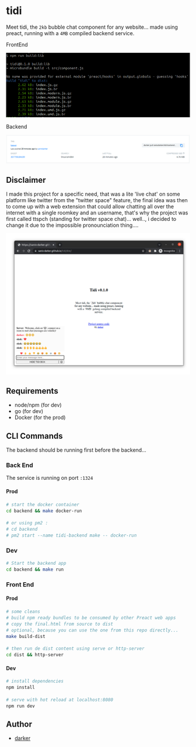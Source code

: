 # tidi

Meet tidi, the `2kb` bubble chat component for any website... made using preact, running with a `4MB` compiled backend service.

FrontEnd

![screen](./readme-resources/size.png)

Backend

![screen2](./readme-resources/size2.png)

## Disclaimer

I made this project for a specific need, that was a lite 'live chat' on some platform like twitter from the "twitter space" feature, the final idea was then to come up with a web extension that could allow chatting all over the internet with a single roomkey and an username, that's why the project was first called ttspch (standing for twitter space chat)... well.., i decided to change it due to the impossible pronounciation thing....

![demo](./readme-resources/demo.png)

## Requirements

- node/npm (for dev)
- go (for dev)
- Docker (for the prod)

## CLI Commands

The backend should be running first before the backend...

### Back End

The service is running on port `:1324`

#### Prod

```bash
# start the docker container
cd backend && make docker-run

# or using pm2 :
# cd backend
# pm2 start --name tidi-backend make -- docker-run
```

### Dev

```bash
# Start the backend app
cd backend && make run
```

### Front End

#### Prod

```bash
# some cleans 
# build npm ready bundles to be consumed by other Preact web apps
# copy the final.html from source to dist
# optional, because you can use the one from this repo directly...
make build-dist

# then run de dist content using serve or http-server
cd dist && http-server
```

#### Dev

``` bash
# install dependencies
npm install

# serve with hot reload at localhost:8080
npm run dev
```

## Author

- [darker](https://github.com/sanix-darker)
